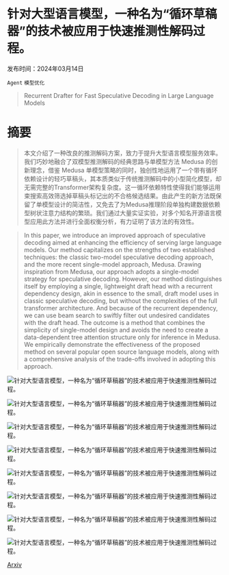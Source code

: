 # 针对大型语言模型，一种名为“循环草稿器”的技术被应用于快速推测性解码过程。

发布时间：2024年03月14日

`Agent` `模型优化`

> Recurrent Drafter for Fast Speculative Decoding in Large Language Models

# 摘要

> 本文介绍了一种改良的推测解码方案，致力于提升大型语言模型服务效率。我们巧妙地融合了双模型推测解码的经典思路与单模型方法 Medusa 的创新理念，借鉴 Medusa 单模型策略的同时，独创性地运用了一个带有循环依赖设计的轻巧草稿头，其本质类似于传统推测解码中的小型简化模型，却无需完整的Transformer架构复杂度。这一循环依赖特性使得我们能够运用束搜索高效筛选掉草稿头标记出的不合格候选结果。由此产生的新方法既保留了单模型设计的简洁性，又免去了为Medusa推理阶段单独构建数据依赖型树状注意力结构的繁琐。我们通过大量实证实验，对多个知名开源语言模型应用此方法并进行全面权衡分析，有力证明了该方法的有效性。

> In this paper, we introduce an improved approach of speculative decoding aimed at enhancing the efficiency of serving large language models. Our method capitalizes on the strengths of two established techniques: the classic two-model speculative decoding approach, and the more recent single-model approach, Medusa. Drawing inspiration from Medusa, our approach adopts a single-model strategy for speculative decoding. However, our method distinguishes itself by employing a single, lightweight draft head with a recurrent dependency design, akin in essence to the small, draft model uses in classic speculative decoding, but without the complexities of the full transformer architecture. And because of the recurrent dependency, we can use beam search to swiftly filter out undesired candidates with the draft head. The outcome is a method that combines the simplicity of single-model design and avoids the need to create a data-dependent tree attention structure only for inference in Medusa. We empirically demonstrate the effectiveness of the proposed method on several popular open source language models, along with a comprehensive analysis of the trade-offs involved in adopting this approach.

![针对大型语言模型，一种名为“循环草稿器”的技术被应用于快速推测性解码过程。](../../../paper_images/2403.09919/x1.png)

![针对大型语言模型，一种名为“循环草稿器”的技术被应用于快速推测性解码过程。](../../../paper_images/2403.09919/x2.png)

![针对大型语言模型，一种名为“循环草稿器”的技术被应用于快速推测性解码过程。](../../../paper_images/2403.09919/x3.png)

![针对大型语言模型，一种名为“循环草稿器”的技术被应用于快速推测性解码过程。](../../../paper_images/2403.09919/x4.png)

![针对大型语言模型，一种名为“循环草稿器”的技术被应用于快速推测性解码过程。](../../../paper_images/2403.09919/x5.png)

![针对大型语言模型，一种名为“循环草稿器”的技术被应用于快速推测性解码过程。](../../../paper_images/2403.09919/x6.png)

![针对大型语言模型，一种名为“循环草稿器”的技术被应用于快速推测性解码过程。](../../../paper_images/2403.09919/x7.png)

![针对大型语言模型，一种名为“循环草稿器”的技术被应用于快速推测性解码过程。](../../../paper_images/2403.09919/x8.png)

[Arxiv](https://arxiv.org/abs/2403.09919)